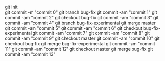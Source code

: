 git init<br>
git commit -m "commit 0"
git branch bug-fix
git commit -am "commit 1"
git commit -am "commit 2"
git checkout bug-fix
git commit -am "commit 3"
git commit -am "commit 4"
git branch bug-fix-experimental
git merge master
git commit -am "commit 5"
git commit -am "commit 6"
git checkout bug-fix-experimental
git commit -am "commit 7"
git commit -am "commit 8"
git commit -am "commit 9"
git checkout master
git commit -am "commit 10"
git checkout bug-fix
git merge bug-fix-experimental
git commit -am "commit 11"
git commit -am "commit 12"
git checkout master
git merge bug-fix
git commit -am "commit 13"
